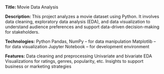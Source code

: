 **Title:** Movie Data Analysis

**Description:** This project analyzes a movie dataset using Python. It involves data cleaning, exploratory data analysis (EDA), and data visualization to understand audience preferences and support data-driven decision-making for stakeholders.

**Technologies:**
Python
Pandas, NumPy – for data manipulation
Matplotlib – for data visualization
Jupyter Notebook – for development environment

**Features:**
Data cleaning and preprocessing
Univariate and bivariate EDA
Visualizations for ratings, genres, popularity, etc.
Insights to support business or marketing strategies
